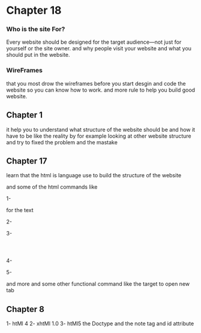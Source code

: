 

# Chapter 18

### Who is the site For?
Every website should be designed for the target audience—not just for yourself or the site owner.
and why people visit your website and what you should put in the website. 

### WireFrames
that you most drow the wireframes before you start desgin and code the website 
so you can know how to work.
and more rule to help you build good website.


## Chapter 1
it help you to understand what structure of the website should be and how it have to be like the reality by for example looking at other website structure and try to fixed the problem and the mastake 

## Chapter 17
 learn that the html is language use to build the structure of the website 

and some of the html commands  like

1-<p></p>for the text 

2-<head></head>

3-<header></header>

4-<body></body>

5-<footer></footer> 

and more and some other functional command like the target to open new tab 


## Chapter 8  
1- htMl 4
2- xhtMl 1.0
3- htMl5
the Doctype and
the <!-- --> note tag
and id attribute
